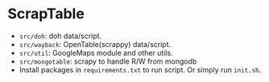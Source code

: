 # ScrapTable

* `src/doh`: doh data/script.
* `src/wayback`: OpenTable(scrappy) data/script.
* `src/util`: GoogleMaps module and other utils.
* `src/mongotable`: scrapy to handle R/W from mongodb
* Install packages in `requirements.txt` to run script. Or simply run `init.sh`.